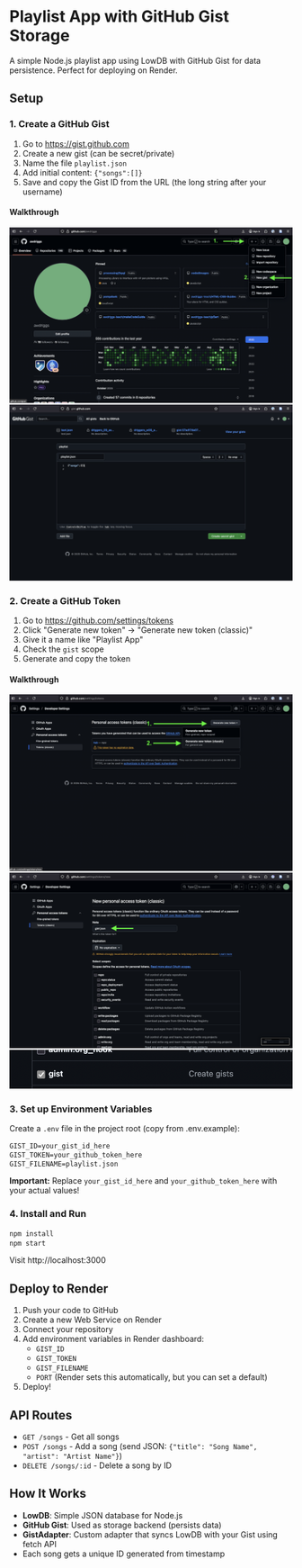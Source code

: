 # Playlist App with GitHub Gist Storage

A simple Node.js playlist app using LowDB with GitHub Gist for data persistence. Perfect for deploying on Render.

## Setup

### 1. Create a GitHub Gist

1. Go to https://gist.github.com
2. Create a new gist (can be secret/private)
3. Name the file `playlist.json`
4. Add initial content: `{"songs":[]}`
5. Save and copy the Gist ID from the URL (the long string after your username)

#### Walkthrough
![new and select gits](guide_images/select-gist.png)
![gist](guide_images/new-gist.png)

### 2. Create a GitHub Token

1. Go to https://github.com/settings/tokens
2. Click "Generate new token" → "Generate new token (classic)"
3. Give it a name like "Playlist App"
4. Check the `gist` scope
5. Generate and copy the token

#### Walkthrough
![new token](guide_images/new-token.png)
![token](guide_images/token.png)
![gist checkbox](guide_images/gist-checkbox.png)

### 3. Set up Environment Variables

Create a `.env` file in the project root (copy from .env.example):

```
GIST_ID=your_gist_id_here
GIST_TOKEN=your_github_token_here
GIST_FILENAME=playlist.json
```

**Important:** Replace `your_gist_id_here` and `your_github_token_here` with your actual values!

### 4. Install and Run

```bash
npm install
npm start
```

Visit http://localhost:3000

## Deploy to Render

1. Push your code to GitHub
2. Create a new Web Service on Render
3. Connect your repository
4. Add environment variables in Render dashboard:
   - `GIST_ID`
   - `GIST_TOKEN`
   - `GIST_FILENAME`
   - `PORT` (Render sets this automatically, but you can set a default)
5. Deploy!

## API Routes

- `GET /songs` - Get all songs
- `POST /songs` - Add a song (send JSON: `{"title": "Song Name", "artist": "Artist Name"}`)
- `DELETE /songs/:id` - Delete a song by ID

## How It Works

- **LowDB**: Simple JSON database for Node.js
- **GitHub Gist**: Used as storage backend (persists data)
- **GistAdapter**: Custom adapter that syncs LowDB with your Gist using fetch API
- Each song gets a unique ID generated from timestamp
